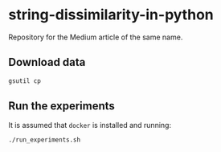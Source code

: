 # string-dissimilarity-in-python

Repository for the Medium article of the same name.

## Download data

```bash
gsutil cp 
```

## Run the experiments

It is assumed that `docker` is installed and running:

```bash
./run_experiments.sh
```
